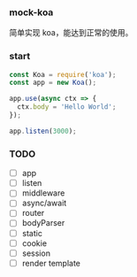 ### mock-koa
简单实现 koa，能达到正常的使用。

### start

```js
const Koa = require('koa');
const app = new Koa();

app.use(async ctx => {
  ctx.body = 'Hello World';
});

app.listen(3000);
```

### TODO
- [ ] app
- [ ] listen
- [ ] middleware
- [ ] async/await
- [ ] router
- [ ] bodyParser
- [ ] static
- [ ] cookie
- [ ] session
- [ ] render template